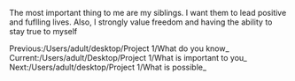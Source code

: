 The most important thing to me are my siblings. I want them to lead positive and fuflling lives. 
Also, I strongly value freedom and having the ability to stay true to myself

Previous:/Users/adult/desktop/Project 1/What do you know_
Current:/Users/adult/Desktop/Project 1/What is important to you_
Next:/Users/adult/desktop/Project 1/What is possible_

